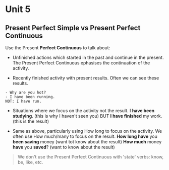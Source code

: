 # Unit 5

## Present Perfect Simple vs Present Perfect Continuous
Use the Present **Perfect Continuous** to talk about:

* Unfinished actions which started in the past and continue in the present. The Present Perfect Continuous ephasises the continuation of the activity.

* Recently finished activity with present results. Often we can see these results.
```
- Why are you hot?
- I have been running.
NOT: I have run.
```

* Situations where we focus on the activity not the result. I **have been studying**. (this is why I haven't seen you) BUT **I have finished** my work. (this is the result)

* Same as above, particularly using How long to focus on the activity.  We often use How much/many to focus on the result.
**How long have** you **been saving** money (want tot know about the result)
**How much** money **have** you **saved**? (want to know about the result)

> We don't use the Present Perfect Continuous with 'state' verbs: know, be, like, etc.
